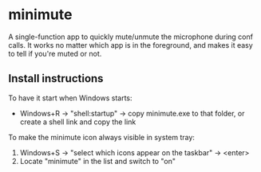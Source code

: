 # minimute

A single-function app to quickly mute/unmute the microphone during conf calls. It works
no matter which app is in the foreground, and makes it easy to tell if you're muted or not.

## Install instructions
To have it start when Windows starts: 
- Windows+R -> "shell:startup" -> copy minimute.exe to that folder, or create a shell link and copy the link

To make the minimute icon always visible in system tray:
1. Windows+S -> "select which icons appear on the taskbar" -> \<enter\>
2. Locate "minimute" in the list and switch to "on"
